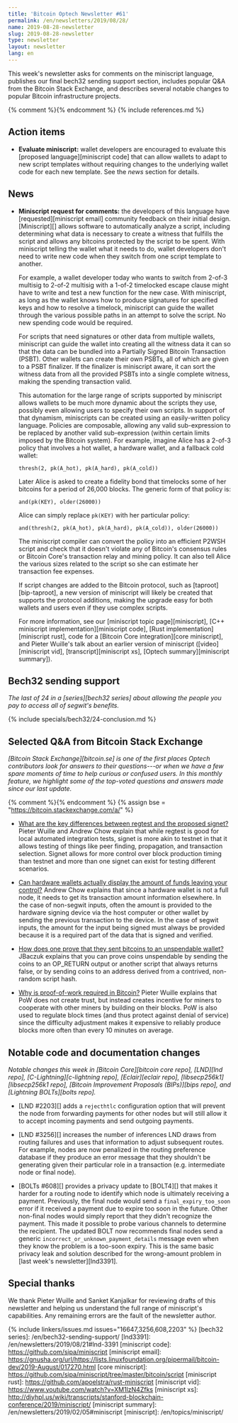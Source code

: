 ```yaml
---
title: 'Bitcoin Optech Newsletter #61'
permalink: /en/newsletters/2019/08/28/
name: 2019-08-28-newsletter
slug: 2019-08-28-newsletter
type: newsletter
layout: newsletter
lang: en
---
```

This week's newsletter asks for comments on the miniscript
language, publishes our final bech32 sending support section, includes popular
Q&A from the Bitcoin Stack Exchange, and describes several notable changes to
popular Bitcoin infrastructure projects.

{% comment %}<!-- include references.md below the fold but above any Jekyll/Liquid variables-->{% endcomment %}
{% include references.md %}

## Action items

- **Evaluate miniscript:** wallet developers are encouraged to evaluate
  this [proposed language][miniscript code] that can allow wallets to
  adapt to new script templates without requiring changes to the
  underlying wallet code for each new template.  See the *news* section
  for details.

## News

- **Miniscript request for comments:** the developers of this language
  have [requested][miniscript email] community feedback on their initial
  design.  [Miniscript][] allows software to automatically analyze a
  script, including determining what data is necessary to create a
  witness that fulfills the script and allows any bitcoins protected by
  the script to be spent.  With miniscript telling the wallet what it
  needs to do, wallet developers don't need to write new code when they
  switch from one script template to another.

  For example, a wallet developer today who wants to switch from 2-of-3
  multisig to 2-of-2 multisig with a 1-of-2 timelocked escape clause
  might have to write and test a new function for the new case.  With
  miniscript, as long as the wallet knows how to produce signatures for
  specified keys and how to resolve a timelock, miniscript can guide the
  wallet through the various possible paths in an attempt to solve the
  script.  No new spending code would be required.

  For scripts that need signatures or other data from multiple wallets,
  miniscript can guide the wallet into creating all the witness data it
  can so that the data can be bundled into a Partially Signed Bitcoin
  Transaction (PSBT).  Other wallets can create their own PSBTs, all of
  which are given to a PSBT finalizer.  If the finalizer is miniscript
  aware, it can sort the witness data from all the provided PSBTs into a
  single complete witness, making the spending transaction valid.

  This automation for the large range of scripts supported by miniscript
  allows wallets to be much more dynamic about the scripts they use,
  possibly even allowing users to specify their own scripts.  In support
  of that dynamism, miniscripts can be created using an easily-written
  policy language.  Policies are composable, allowing any valid
  sub-expression to be replaced by another valid sub-expression (within
  certain limits imposed by the Bitcoin system).  For example, imagine
  Alice has a 2-of-3 policy that involves a hot wallet, a hardware
  wallet, and a fallback cold wallet:

  ```
  thresh(2, pk(A_hot), pk(A_hard), pk(A_cold))
  ```

  Later Alice is asked to create a fidelity bond that timelocks some of
  her bitcoins for a period of 26,000 blocks.  The generic form of that
  policy is:

  ```
  and(pk(KEY), older(26000))
  ```

  Alice can simply replace `pk(KEY)` with her particular policy:

  ```
  and(thresh(2, pk(A_hot), pk(A_hard), pk(A_cold)), older(26000))
  ```

  The miniscript compiler can convert the policy into an efficient P2WSH
  script and check that it doesn't violate any of Bitcoin's consensus
  rules or Bitcoin Core's transaction relay and mining policy.  It can
  also tell Alice the various sizes related to the script so she can
  estimate her transaction fee expenses.

  If script changes are added to the Bitcoin protocol, such as
  [taproot][bip-taproot], a new version of miniscript will likely be
  created that  supports the protocol additions, making the upgrade easy
  for both wallets and users even if they use complex scripts.

  For more information, see our [miniscript topic page][miniscript], [C++
  miniscript implementation][miniscript code], [Rust
  implementation][miniscript rust], code for a [Bitcoin Core
  integration][core miniscript], and Pieter Wuille's talk about an
  earlier version of miniscript ([video][miniscript vid],
  [transcript][miniscript xs], [Optech summary][miniscript summary]).

## Bech32 sending support

*The last of 24 in a [series][bech32 series] about allowing the people
you pay to access all of segwit's benefits.*

{% include specials/bech32/24-conclusion.md %}

## Selected Q&A from Bitcoin Stack Exchange

*[Bitcoin Stack Exchange][bitcoin.se] is one of the first places Optech
contributors look for answers to their questions---or when we have a
few spare moments of time to help curious or confused users.  In
this monthly feature, we highlight some of the top-voted questions and
answers made since our last update.*

{% comment %}<!-- https://bitcoin.stackexchange.com/search?tab=votes&q=created%3a1m..%20is%3aanswer -->{%
endcomment %}
{% assign bse = "https://bitcoin.stackexchange.com/a/" %}

- [What are the key differences between regtest and the proposed signet?]({{bse}}89640)
  Pieter Wuille and Andrew Chow explain that while
  regtest is good for local automated integration tests, signet is more akin to
  testnet in that it allows testing of things like peer finding, propagation,
  and transaction selection. Signet allows for more control over block
  production timing than testnet and more than one signet can exist for testing
  different scenarios.

- [Can hardware wallets actually display the amount of funds leaving your control?]({{bse}}89508)
  Andrew Chow explains that since a hardware wallet is
  not a full node, it needs to get its transaction amount information elsewhere.
  In the case of non-segwit inputs, often the amount is provided to the hardware
  signing device via the host computer or other wallet by sending the previous
  transaction to the device. In the case of segwit inputs, the amount for the
  input being signed must always be provided because it is a required part of
  the data that is signed and verified.

- [How does one prove that they sent bitcoins to an unspendable wallet?]({{bse}}89554)
  JBaczuk explains that you can prove coins
  unspendable by sending the coins to an OP_RETURN output
  or another script that always returns false, or by sending coins to an
  address derived from a contrived, non-random script hash.

- [Why is proof-of-work required in Bitcoin?]({{bse}}89972) Pieter Wuille
  explains that PoW does not create trust, but instead creates incentive for
  miners to cooperate with other miners by building on their blocks. PoW is also
  used to regulate block times (and thus protect against denial of service)
  since the difficulty adjustment makes it expensive to reliably produce blocks
  more often than every 10 minutes on average.

## Notable code and documentation changes

*Notable changes this week in [Bitcoin Core][bitcoin core repo],
[LND][lnd repo], [C-Lightning][c-lightning repo], [Eclair][eclair repo],
[libsecp256k1][libsecp256k1 repo], [Bitcoin Improvement Proposals
(BIPs)][bips repo], and [Lightning BOLTs][bolts repo].*

- [LND #2203][] adds a `rejecthtlc` configuration option that will
  prevent the node from forwarding payments for other nodes but will
  still allow it to accept incoming payments and send outgoing payments.

- [LND #3256][] increases the number of inferences LND draws from
  routing failures and uses that information to adjust subsequent
  routes.  For example, nodes are now penalized in the routing
  preference database if they produce an error message that they
  shouldn't be generating given their particular role in a transaction
  (e.g. intermediate node or final node).

- [BOLTs #608][] provides a privacy update to [BOLT4][] that makes it
  harder for a routing node to identify which node is ultimately
  receiving a payment.  Previously, the final node would send a
  `final_expiry_too_soon` error if it received a payment due to expire
  too soon in the future.  Other non-final nodes would simply report
  that they didn't recognize the payment.  This made it possible to
  probe various channels to determine the recipient.  The updated BOLT
  now recommends final nodes send a generic
  `incorrect_or_unknown_payment_details` message even when they know the
  problem is a too-soon expiry.  This is the same basic privacy leak and
  solution described for the wrong-amount problem in [last
  week's newsletter][lnd3391].

## Special thanks

We thank Pieter Wuille and Sanket Kanjalkar for reviewing drafts of this
newsletter and helping us understand the full range of miniscript's
capabilities.  Any remaining errors are the fault of the newsletter
author.

{% include linkers/issues.md issues="16647,3256,608,2203" %}
[bech32 series]: /en/bech32-sending-support/
[lnd3391]: /en/newsletters/2019/08/21#lnd-3391
[miniscript code]: https://github.com/sipa/miniscript
[miniscript email]: https://gnusha.org/url/https://lists.linuxfoundation.org/pipermail/bitcoin-dev/2019-August/017270.html
[core miniscript]: https://github.com/sipa/miniscript/tree/master/bitcoin/script
[miniscript rust]: https://github.com/apoelstra/rust-miniscript
[miniscript vid]: https://www.youtube.com/watch?v=XM1lzN4Zfks
[miniscript xs]: http://diyhpl.us/wiki/transcripts/stanford-blockchain-conference/2019/miniscript/
[miniscript summary]: /en/newsletters/2019/02/05#miniscript
[miniscript]: /en/topics/miniscript/

